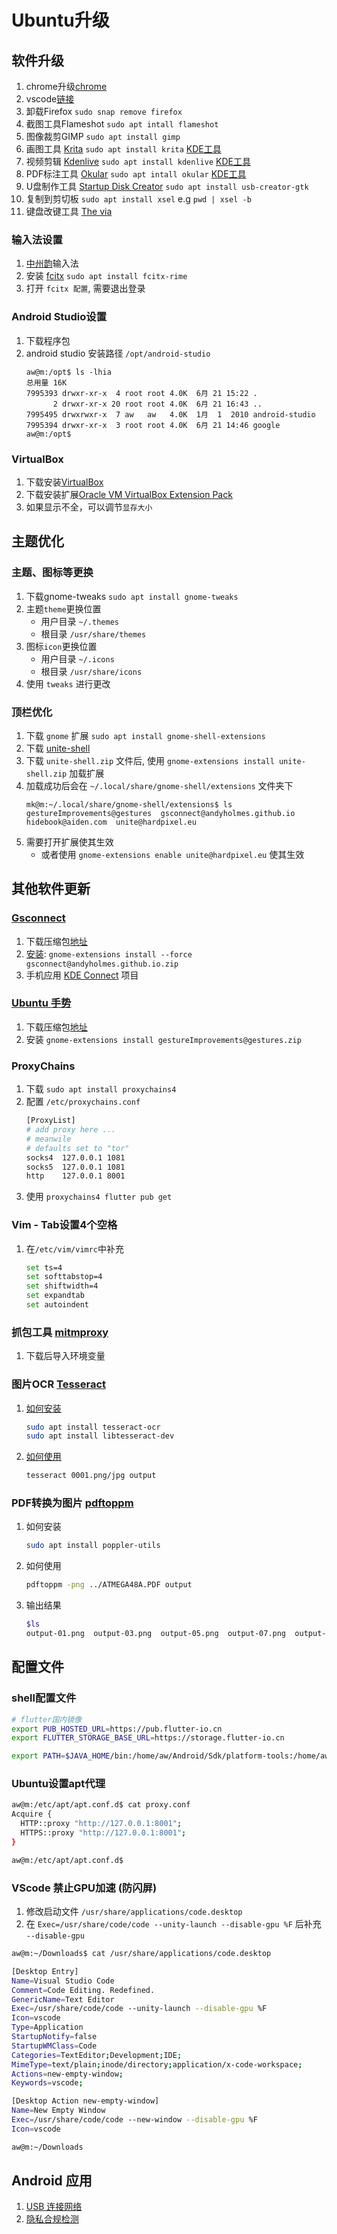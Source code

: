 # Ubuntu升级

## 软件升级

1. chrome升级[chrome](https://www.google.cn/intl/zh-CN/chrome/)
2. vscode[链接](https://code.visualstudio.com/)
3. 卸载Firefox `sudo snap remove firefox`
4. 截图工具Flameshot `sudo apt intall flameshot`
5. 图像裁剪GIMP `sudo apt install gimp`
6. 画图工具 [Krita](https://krita.org/zh/) `sudo apt install krita` [KDE工具](https://kde.org/zh-cn/)
7. 视频剪辑 [Kdenlive](https://kdenlive.org/zh/) `sudo apt install kdenlive` [KDE工具](https://kde.org/zh-cn/)
8. PDF标注工具 [Okular](https://apps.kde.org/zh-cn/okular/) `sudo apt intall okular` [KDE工具](https://kde.org/zh-cn/)
9. U盘制作工具 [Startup Disk Creator](https://en.wikipedia.org/wiki/Startup_Disk_Creator) `sudo apt install usb-creator-gtk`
10. 复制到剪切板 `sudo apt install xsel` e.g `pwd | xsel -b`
11. 键盘改键工具 [The via](https://github.com/the-via/releases/releases)


### 输入法设置

1. [中州韵](https://rime.im/)输入法
2. 安装 [fcitx](https://github.com/fcitx/fcitx-rime) `sudo apt install fcitx-rime`
3. 打开 `fcitx 配置`, 需要退出登录

### Android Studio设置

1. 下载程序包
2. android studio 安装路径 `/opt/android-studio`
    ```shell
    aw@m:/opt$ ls -lhia
    总用量 16K
    7995393 drwxr-xr-x  4 root root 4.0K  6月 21 15:22 .
          2 drwxr-xr-x 20 root root 4.0K  6月 21 16:43 ..
    7995495 drwxrwxr-x  7 aw   aw   4.0K  1月  1  2010 android-studio
    7995394 drwxr-xr-x  3 root root 4.0K  6月 21 14:46 google
    aw@m:/opt$
    ```

### VirtualBox

1. 下载安装[VirtualBox](https://www.virtualbox.org/)
2. 下载安装扩展[Oracle VM VirtualBox Extension Pack](https://www.virtualbox.org/wiki/Downloads)
3. 如果显示不全，可以调节`显存大小`

## 主题优化

### 主题、图标等更换

1. 下载gnome-tweaks `sudo apt install gnome-tweaks`
2. 主题`theme`更换位置
   + 用户目录 `~/.themes`
   + 根目录 `/usr/share/themes`
3. 图标`icon`更换位置
   + 用户目录 `~/.icons`
   + 根目录 `/usr/share/icons`
4. 使用 `tweaks` 进行更改

### 顶栏优化

1. 下载 `gnome` 扩展 `sudo apt install gnome-shell-extensions`
2. 下载 [unite-shell](https://github.com/liujinlong123/unite-shell)
3. 下载 `unite-shell.zip` 文件后, 使用 `gnome-extensions install unite-shell.zip` 加载扩展
4. 加载成功后会在 `~/.local/share/gnome-shell/extensions` 文件夹下
    ```shell
    mk@m:~/.local/share/gnome-shell/extensions$ ls
    gestureImprovements@gestures  gsconnect@andyholmes.github.io  hidebook@aiden.com  unite@hardpixel.eu
    ```
5. 需要打开扩展使其生效
   + 或者使用 `gnome-extensions enable unite@hardpixel.eu` 使其生效

## 其他软件更新

### [Gsconnect](https://github.com/GSConnect/gnome-shell-extension-gsconnect/wiki)

1. 下载压缩包[地址](https://extensions.gnome.org/extension/1319/gsconnect/)
2. [安装](https://github.com/GSConnect/gnome-shell-extension-gsconnect/wiki/Installation#standard): `gnome-extensions install --force gsconnect@andyholmes.github.io.zip`
3. 手机应用 [KDE Connect](https://github.com/KDE/kdeconnect-android) 项目

### [Ubuntu 手势](https://github.com/harshadgavali/gnome-gesture-improvements)

1. 下载压缩包[地址](https://extensions.gnome.org/extension/4245/gesture-improvements/)
2. 安装 `gnome-extensions install gestureImprovements@gestures.zip`

### ProxyChains

1. 下载 `sudo apt install proxychains4`
2. 配置 `/etc/proxychains.conf`
    ```bash
    [ProxyList]
    # add proxy here ...
    # meanwile
    # defaults set to "tor"
    socks4 	127.0.0.1 1081
    socks5  127.0.0.1 1081
    http    127.0.0.1 8001
    ```
3. 使用 `proxychains4 flutter pub get`

### Vim - Tab设置4个空格
1. 在`/etc/vim/vimrc`中补充
    ```bash
    set ts=4
    set softtabstop=4
    set shiftwidth=4
    set expandtab
    set autoindent
    ```

### 抓包工具 [mitmproxy](https://mitmproxy.org/)

1. 下载后导入环境变量

### 图片OCR [Tesseract](https://github.com/tesseract-ocr/tesseract)

1. [如何安装](https://tesseract-ocr.github.io/tessdoc/Installation.html)
    ```bash
    sudo apt install tesseract-ocr
    sudo apt install libtesseract-dev
    ```

2. [如何使用](https://tesseract-ocr.github.io/tessdoc/Command-Line-Usage.html)
    ```bash
    tesseract 0001.png/jpg output
    ```

### PDF转换为图片 [pdftoppm](https://ubunlog.com/zh-CN/pdftoppm-%E5%B0%86-pdf-%E6%96%87%E4%BB%B6%E8%BD%AC%E6%8D%A2%E4%B8%BA%E5%9B%BE%E5%83%8F/)

1. 如何安装
    ```bash
    sudo apt install poppler-utils
    ```

2. 如何使用
    ```bash
    pdftoppm -png ../ATMEGA48A.PDF output
    ```

3. 输出结果
    ```bash
    $ls
    output-01.png  output-03.png  output-05.png  output-07.png  output-09.png  output-11.png  output-13.png  output-15.png  output-17.png  output-19.png  output-21.png  output-23.png  output-25.png  output-27.png  output-29.png  output-31.png  output-02.png  output-04.png  output-06.png  output-08.png  output-10.png  output-12.png  output-14.png  output-16.png  output-18.png  output-20.png  output-22.png  output-24.png  output-26.png  output-28.png  output-30.png  output-32.png
    ```


## 配置文件

### shell配置文件

```bash
# flutter国内镜像
export PUB_HOSTED_URL=https://pub.flutter-io.cn
export FLUTTER_STORAGE_BASE_URL=https://storage.flutter-io.cn

export PATH=$JAVA_HOME/bin:/home/aw/Android/Sdk/platform-tools:/home/aw/Android/Sdk/build-tools/33.0.0:/home/aw/works/script/command:/home/aw/Android/flutter_linux_3.0.2-stable/flutter/bin:$PATH
```

### Ubuntu设置apt代理

```bash
aw@m:/etc/apt/apt.conf.d$ cat proxy.conf 
Acquire {
  HTTP::proxy "http://127.0.0.1:8001";
  HTTPS::proxy "http://127.0.0.1:8001";
}

aw@m:/etc/apt/apt.conf.d$
```

### VScode 禁止GPU加速 (防闪屏)

1. 修改启动文件 `/usr/share/applications/code.desktop`
2. 在 `Exec=/usr/share/code/code --unity-launch --disable-gpu %F` 后补充 `--disable-gpu`

```bash
aw@m:~/Downloads$ cat /usr/share/applications/code.desktop

[Desktop Entry]
Name=Visual Studio Code
Comment=Code Editing. Redefined.
GenericName=Text Editor
Exec=/usr/share/code/code --unity-launch --disable-gpu %F
Icon=vscode
Type=Application
StartupNotify=false
StartupWMClass=Code
Categories=TextEditor;Development;IDE;
MimeType=text/plain;inode/directory;application/x-code-workspace;
Actions=new-empty-window;
Keywords=vscode;

[Desktop Action new-empty-window]
Name=New Empty Window
Exec=/usr/share/code/code --new-window --disable-gpu %F
Icon=vscode

aw@m:~/Downloads
```

## Android 应用

1. [USB 连接网络](https://github.com/Genymobile/gnirehtet)
2. [隐私合规检测](https://github.com/zhengjim/camille)

